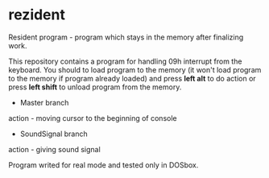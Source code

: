 # rezident
Resident program - program which stays in the memory after finalizing work.

This repository contains a program for handling 09h interrupt from the keyboard. You should to load program to the memory (it won't load program to the memory if program already loaded) and press <b>left alt</b> to do action or press <b>left shift</b> to unload program from the memory.
 - Master branch
 
 action - moving cursor to the beginning of console
 - SoundSignal branch
 
 action - giving sound signal

Program writed for real mode and tested only in DOSbox.
